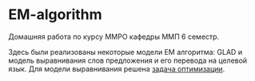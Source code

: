 # EM-algorithm

Домашняя работа по курсу ММРО кафедры ММП 6 семестр.

Здесь были реализованы некоторые модели EM алгоритма: GLAD и модель выравнивания слов предложения и его перевода на целевой язык.
Для модели выравнивания решена [задача оптимизации](em_formula.pdf).
